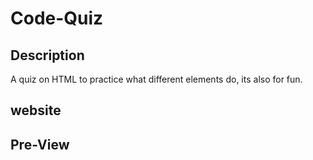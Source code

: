 # Code-Quiz

## Description
A quiz on HTML to practice what different elements do, its also for fun.

## website


## Pre-View
